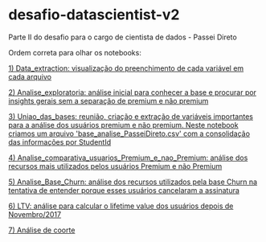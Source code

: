 # desafio-datascientist-v2
Parte II do desafio para o cargo de cientista de dados - Passei Direto

Ordem correta para olhar os notebooks:

[1) Data_extraction: visualização do preenchimento de cada variável em cada arquivo](https://github.com/thamysabrahao/desafio-datascientist-v2/blob/master/Data_extraction.ipynb)

[2) Analise_exploratoria: análise inicial para conhecer a base e procurar por insights gerais sem a separação de premium e não premium](https://github.com/thamysabrahao/desafio-datascientist-v2/blob/master/Analise_exploratoria.ipynb)

[3) Uniao_das_bases: reunião, criação e extração de variáveis importantes para a análise dos usuários premium e não premium. Neste notebook criamos um arquivo 'base_analise_PasseiDireto.csv' com a consolidação das informações por StudentId](https://github.com/thamysabrahao/desafio-datascientist-v2/blob/master/Uniao_das_bases.ipynb)

[4) Analise_comparativa_usuarios_Premium_e_nao_Premium: análise dos recursos mais utilizados pelos usuários Premium e não Premium](https://github.com/thamysabrahao/desafio-datascientist-v2/blob/master/Analise_comparativa_usuarios_Premium_e_nao_Premium.ipynb)

[5) Analise_Base_Churn: análise dos recursos utilizados pela base Churn na tentativa de entender porque esses usuários cancelaram a assinatura](https://github.com/thamysabrahao/desafio-datascientist-v2/blob/master/Analise_Base_Churn.ipynb)

[6) LTV: análise para calcular o lifetime value dos usuários depois de Novembro/2017](https://github.com/thamysabrahao/desafio-datascientist-v2/blob/master/Lifetime_Value.ipynb)

[7) Análise de coorte](https://github.com/thamysabrahao/desafio-datascientist-v2/blob/master/Analise%20de%20coorte.ipynb)
